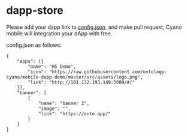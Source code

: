 # dapp-store

Please add your dapp link to [config.json](config.json), and make pull request, Cyano mobile will integration your dApp with free. 


config.json as follows:

```
{
	"apps": [{
		"name": "H5 Demo",
		"icon": "https://raw.githubusercontent.com/ontology-cyano/mobile-dapp-demo/master/src/assets/logo.png",
		"link": "http://101.132.193.149:5000/#/"
	}],
	"banner": [
		{
			"name": "banner 2",
			"image": "",
			"link": "https://onto.app/"
		}
	]
}
```
